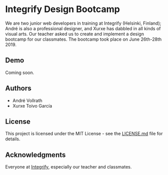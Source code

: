 # Integrify Design Bootcamp

We are two junior web developers in training at Integrify (Helsinki, Finland); André is also a professional designer, and Xurxe has dabbled in all kinds of visual arts. Our teacher asked us to create and implement a design bootcamp for our classmates. The bootcamp took place on June 26th-28th 2019.

## Demo

Coming soon.

## Authors

- André Vollrath
- Xurxe Toivo García

## License

This project is licensed under the MIT License - see the [LICENSE.md](LICENSE.md) file for details.

## Acknowledgments

Everyone at [Integrify](https://github.com/Integrify-Finland), especially our teacher and classmates.